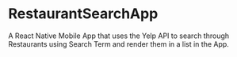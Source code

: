 # RestaurantSearchApp
A React Native Mobile App that uses the Yelp API to search through Restaurants using Search Term and render them in a list in the App.
